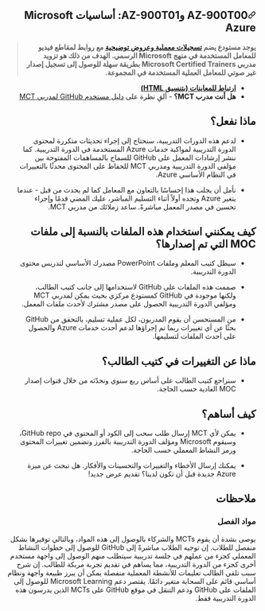  <div id="readme" class="Box-body readme blob js-code-block-container p-5 p-xl-6 gist-border-0" dir="rtl">
    <article class="markdown-body entry-content container-lg" itemprop="text"><h1><a id="user-content-az-900t00-وaz-900t01-أساسيات-microsoft-azure" class="anchor" aria-hidden="true" href="#az-900t00-وaz-900t01-أساسيات-microsoft-azure"><svg class="octicon octicon-link" viewBox="0 0 16 16" version="1.1" width="16" height="16" aria-hidden="true"><path fill-rule="evenodd" d="M7.775 3.275a.75.75 0 001.06 1.06l1.25-1.25a2 2 0 112.83 2.83l-2.5 2.5a2 2 0 01-2.83 0 .75.75 0 00-1.06 1.06 3.5 3.5 0 004.95 0l2.5-2.5a3.5 3.5 0 00-4.95-4.95l-1.25 1.25zm-4.69 9.64a2 2 0 010-2.83l2.5-2.5a2 2 0 012.83 0 .75.75 0 001.06-1.06 3.5 3.5 0 00-4.95 0l-2.5 2.5a3.5 3.5 0 004.95 4.95l1.25-1.25a.75.75 0 00-1.06-1.06l-1.25 1.25a2 2 0 01-2.83 0z"></path></svg></a>AZ-900T00 وAZ-900T01: أساسيات Microsoft Azure</h1>


> **يوجد مستودع يضم [تسجيلات معملية وعروض توضيحية](https://github.com/MicrosoftLearning/Lab-Demo-Recordings) مع روابط لمقاطع فيديو للمعامل المستخدمة في منهج Microsoft الرسمي. الهدف من ذلك هو تزويد مدربي Microsoft Certified Trainers بطريقة سهلة للوصول إلى تسجيل إصدار غير صوتي للمعامل العملية المستخدمة في المجموعة.**

- **[ارتباط للمعاينات (بتنسيق HTML)](https://microsoftlearning.github.io/AZ-900T0xAR-MicrosoftAzureFundamentals/)**
- **هل أنت مدرب MCT؟** -  ألقِ نظرة على [دليل مستخدم GitHub لمدربي MCT](https://microsoftlearning.github.io/MCT-User-Guide/)

## ماذا نفعل؟

- لدعم هذه الدورات التدريبية، سنحتاج إلى إجراء تحديثات متكررة لمحتوى الدورة التدريبية لمواكبة خدمات Azure المستخدمة في الدورة التدريبية.  كما ننشر إرشادات المعمل على GitHub للسماح بالمساهمات المفتوحة بين مؤلفي الدورة التدريبية ومدربي MCT للحفاظ على المحتوى محدثًا بالتغييرات في النظام الأساسي Azure.

- نأمل أن يجلب هذا إحساسًا بالتعاون مع المعامل كما لم يحدث من قبل - عندما يتغير Azure وتجده أولاً أثناء التسليم المباشر، عليك المضي قدمًا وإجراء تحسين في مصدر المعمل مباشرةً.  ساعد زملائك من مدربي MCT.

## كيف يمكنني استخدام هذه الملفات بالنسبة إلى ملفات MOC التي تم إصدارها؟

- سيظل كتيب المعلم وملفات PowerPoint مصدرك الأساسي لتدريس محتوى الدورة التدريبية.

- صممت هذه الملفات على GitHub لاستخدامها إلى جانب كتيب الطالب، ولكنها موجودة في GitHub كمستودع مركزي بحيث يمكن لمدربي MCT ومؤلفي الدورة التدريبية الحصول على مصدر مشترك لأحدث ملفات المعمل.

- من المستحسن أن يقوم المدربون، لكل عملية تسليم، بالتحقق من GitHub بحثًا عن أي تغييرات ربما تم إجراؤها لدعم أحدث خدمات Azure والحصول على أحدث الملفات لتسليمها.

## ماذا عن التغييرات في كتيب الطالب؟

- سنراجع كتيب الطالب على أساس ربع سنوي ونحدّثه من خلال قنوات إصدار MOC العادية حسب الحاجة.

## كيف أساهم؟

- يمكن لأي MCT إرسال طلب سحب إلى الكود أو المحتوى في GitHub repo، وسيقوم Microsoft ومؤلف الدورة التدريبية بالفرز وتضمين تغييرات المحتوى ورمز النشاط المعملي حسب الحاجة.

- يمكنك إرسال الأخطاء والتغييرات والتحسينات والأفكار.  هل تبحث عن ميزة Azure جديدة قبل أن تكون لدينا؟  تقديم عرض جديد!

## ملاحظات

### مواد الفصل

يوصى بشدة أن يقوم MCTs والشركاء بالوصول إلى هذه المواد، وبالتالي توفيرها بشكل منفصل للطلاب.  إن توجيه الطلاب مباشرةً إلى GitHub للوصول إلى خطوات النشاط المعملي كجزء من عملهم في جلسة تدريبية سيتطلب منهم الوصول إلى واجهة مستخدم أخرى كجزء من الدورة التدريبية، مما يساهم في تقديم تجربة مربكة للطالب. إن شرح سبب تلقي الطالب تعليمات للأنشطة المعملية منفصلة يمكن أن يبرز طبيعة واجهة ونظام أساسي قائم على السحابة متغير دائمًا. يقتصر دعم Microsoft Learning للوصول إلى الملفات على GitHub ودعم التنقل في موقع GitHub على MCTs الذين يدرسون هذه الدورة التدريبية فقط.
